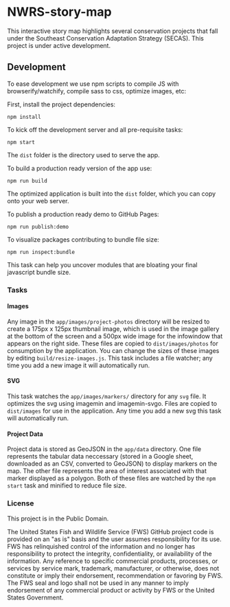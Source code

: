 # NWRS-story-map

This interactive story map highlights several conservation projects that fall under the Southeast Conservation Adaptation Strategy (SECAS).  This project is under active development.

## Development

To ease development we use npm scripts to compile JS with browserify/watchify, compile sass to css, optimize images, etc:

First, install the project dependencies:

`npm install`

To kick off the development server and all pre-requisite tasks:

`npm start`

The `dist` folder is the directory used to serve the app.

To build a production ready version of the app use:

`npm run build`

The optimized application is built into the `dist` folder, which you can copy onto your web server.

To publish a production ready demo to GitHub Pages:

`npm run publish:demo`

To visualize packages contributing to bundle file size:

`npm run inspect:bundle`

This task can help you uncover modules that are bloating your final javascript bundle size.

### Tasks

#### Images

Any image in the `app/images/project-photos` directory will be resized to create a 175px x 125px thumbnail image, which is used in the image gallery at the bottom of the screen and a 500px wide image for the infowindow that appears on the right side.  These files are copied to `dist/images/photos` for consumption by the application.  You can change the sizes of these images by editing `build/resize-images.js`.  This task includes a file watcher; any time you add a new image it will automatically run.

#### SVG

This task watches the `app/images/markers/` directory for any `svg` file.  It optimizes the svg using imagemin and imagemin-svgo.  Files are copied to `dist/images` for use in the application.  Any time you add a new svg this task will automatically run.

#### Project Data

Project data is stored as GeoJSON in the `app/data` directory.  One file represents the tabular data neccessary (stored in a Google sheet, downloaded as an CSV, converted to GeoJSON) to display markers on the map.  The other file represents the area of interest associated with that marker displayed as a polygon.  Both of these files are watched by the `npm start` task and minified to reduce file size.

### License

This project is in the Public Domain.

The United States Fish and Wildlife Service (FWS) GitHub project code is provided on an "as is" basis and the user assumes responsibility for its use. FWS has relinquished control
of the information and no longer has responsibility to protect the integrity, confidentiality, or availability of the information. Any reference to specific commercial products, processes, or services by service mark, trademark, manufacturer, or otherwise, does not constitute or imply their endorsement, recommendation or favoring by FWS. The FWS seal and logo shall not be used in any manner to imply endorsement of any commercial product or activity by FWS or the United States Government.
